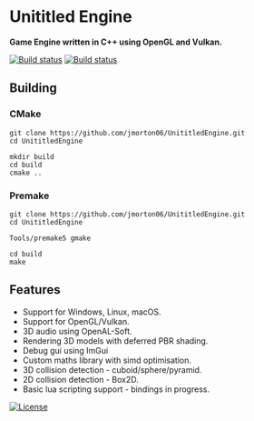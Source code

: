 # Unititled Engine

**Game Engine written in C++ using OpenGL and Vulkan.**

[![Build status](https://img.shields.io/appveyor/ci/jmorton06/UntitledEngine/dev.svg?style=flat&label=Windows)](https://ci.appveyor.com/project/jmorton06/UntitledEngine/branch/dev) [![Build status]( https://img.shields.io/travis/jmorton06/UntitledEngine/dev.svg?style=flat&label=Linux%20macOS)](https://travis-ci.org/jmorton06/UntitledEngine)
## Building

### CMake

```
git clone https://github.com/jmorton06/UnititledEngine.git
cd UnititledEngine

mkdir build
cd build
cmake ..

```

### Premake
```
git clone https://github.com/jmorton06/UnititledEngine.git
cd UnititledEngine

Tools/premake5 gmake

cd build
make

```

## Features

* Support for Windows, Linux, macOS.
* Support for OpenGL/Vulkan.
* 3D audio using OpenAL-Soft.
* Rendering 3D models with deferred PBR shading.
* Debug gui using ImGui
* Custom maths library with simd optimisation.
* 3D collision detection - cuboid/sphere/pyramid.
* 2D collision detection - Box2D.
* Basic lua scripting support - bindings in progress.

[![License](http://img.shields.io/:license-mit-blue.svg)](http://doge.mit-license.org)
<br>